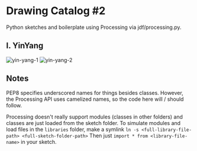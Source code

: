 # Drawing Catalog #2

Python sketches and boilerplate using Processing via jdf/processing.py.

## I. YinYang

![yin-yang-1](https://s-media-cache-ak0.pinimg.com/originals/d4/e6/86/d4e686bfb5b87c14b8949204cd9bd579.jpg)
![yin-yang-2](https://s-media-cache-ak0.pinimg.com/originals/1c/f7/a2/1cf7a2138ebb779f21656de75a4460eb.jpg)

## Notes

PEP8 specifies underscored names for things besides classes. However, the
Processing API uses camelized names, so the code here will / should follow.

Processing doesn't really support modules (classes in other folders) and
classes are just loaded from the sketch folder. To simulate modules and load
files in the `libraries` folder, make a symlink `ln -s <full-library-file-
path> <full-sketch-folder-path>` Then just `import * from <library-file-
name>` in your sketch.

